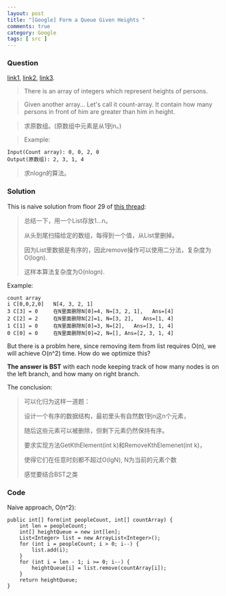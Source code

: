 ```yaml
---
layout: post
title: "[Google] Form a Queue Given Heights "
comments: true
category: Google
tags: [ src ]
---
```


### Question 

[link1](http://www.geeksforgeeks.org/reverse-a-stack-using-recursion/), [link2](http://www.weiming.info/zhuti/JobHunting/31903469/), [link3](http://www.mitbbs.com/article_t1/JobHunting/32856675_0_1.html#top). 

> There is an array of integers which represent heights of persons. 

> Given another array... Let's call it count-array. It contain how many persons in front of him are greater than him in height. 

> 求原数组。(原数组中元素是从1到n。)

> Example: 

    Input(Count array): 0, 0, 2, 0
    Output(原数组): 2, 3, 1, 4

> 求nlogn的算法。

### Solution

This is naive solution from floor 29 of [this thread](http://www.weiming.info/zhuti/JobHunting/31903469/): 

>总结一下，用一个List存放1...n。
>
>从头到尾扫描给定的数组，每得到一个值，从List里删掉。
>
>因为List里数据是有序的，因此remove操作可以使用二分法，复杂度为O(logn).
>
>这样本算法复杂度为O(nlogn).

Example: 

    count array 
    i C[0,0,2,0]   N[4, 3, 2, 1]
    3 C[3] = 0     在N里面删除N[0]=4, N=[3, 2, 1],   Ans=[4]
    2 C[2] = 2     在N里面删除N[2]=1, N=[3, 2],   Ans=[1, 4]
    1 C[1] = 0     在N里面删除N[0]=3, N=[2],   Ans=[3, 1, 4]
    0 C[0] = 0     在N里面删除N[0]=2, N=[], Ans=[2, 3, 1, 4]

But there is a problm here, since removing item from list requires O(n), we will achieve O(n^2) time. How do we optimize this? 

__The answer is BST__ with each node keeping track of how many nodes is on the left branch, and how many on right branch. 

The conclusion: 

>可以化归为这样一道题：
>
>设计一个有序的数据结构，最初里头有自然数1到n这n个元素，
>
>随后这些元素可以被删除，但剩下元素仍然保持有序。
>
>要求实现方法GetKthElement(int k)和RemoveKthElemenet(int k)，
>
>使得它们在任意时刻都不超过O(lgN), N为当前的元素个数
>
>感觉要结合BST之类

### Code

Naive approach, O(n^2): 

	public int[] form(int peopleCount, int[] countArray) {
		int len = peopleCount;
		int[] heightQueue = new int[len];
		List<Integer> list = new ArrayList<Integer>();
		for (int i = peopleCount; i > 0; i--) {
			list.add(i);
		}
		for (int i = len - 1; i >= 0; i--) {
			heightQueue[i] = list.remove(countArray[i]);
		}
		return heightQueue;
	}
